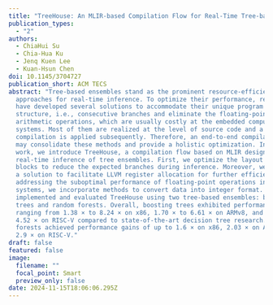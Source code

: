 ```yaml
---
title: "TreeHouse: An MLIR-based Compilation Flow for Real-Time Tree-based Inference"
publication_types:
  - "2"
authors:
  - ChiaHui Su
  - Chia-Hua Ku
  - Jenq Kuen Lee
  - Kuan-Hsun Chen
doi: 10.1145/3704727
publication_short: ACM TECS
abstract: "Tree-based ensembles stand as the prominent resource-efficient
  approaches for real-time inference. To optimize their performance, researchers
  have developed several solutions to accommodate their unique program
  structure, i.e., consecutive branches and eliminate the floating-point
  arithmetic operations, which are usually costly at the embedded computing
  systems. Most of them are realized at the level of source code and a standard
  compilation is applied subsequently. Therefore, an end-to-end compilation flow
  may consolidate these methods and provide a holistic optimization. In this
  work, we introduce TreeHouse, a compilation flow based on MLIR designed for
  real-time inference of tree ensembles. First, we optimize the layout of basic
  blocks to reduce the expected branches during inference. Moreover, we provide
  a solution to facilitate LLVM register allocation for further efficiency. In
  addressing the suboptimal performance of floating-point operations in edge
  systems, we incorporate methods to convert data into integer format. We
  implemented and evaluated TreeHouse using two tree-based ensembles: boosting
  trees and random forests. Overall, boosting trees exhibited performance gains
  ranging from 1.38 × to 8.24 × on x86, 1.70 × to 6.61 × on ARMv8, and 1.75 × to
  4.52 × on RISC-V compared to state-of-the-art decision tree research. Random
  forests achieved performance gains of up to 1.6 × on x86, 2.03 × on ARMv8, and
  2.9 × on RISC-V."
draft: false
featured: false
image:
  filename: ""
  focal_point: Smart
  preview_only: false
date: 2024-11-15T18:06:06.295Z
---
```

